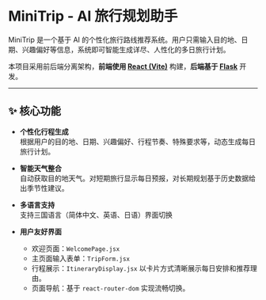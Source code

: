 # MiniTrip - AI 旅行规划助手

MiniTrip 是一个基于 AI 的个性化旅行路线推荐系统。用户只需输入目的地、日期、兴趣偏好等信息，系统即可智能生成详尽、人性化的多日旅行计划。

本项目采用前后端分离架构，**前端使用 [React (Vite)](https://vitejs.dev/)** 构建，**后端基于 [Flask](https://flask.palletsprojects.com/)** 开发。

---

## ✨ 核心功能

- **个性化行程生成**  
  根据用户的目的地、日期、兴趣偏好、行程节奏、特殊要求等，动态生成每日旅行计划。

- **智能天气整合**  
  自动获取目的地天气。对短期旅行显示每日预报，对长期规划基于历史数据给出季节性建议。

- **多语言支持**  
  支持三国语言（简体中文、英语、日语）界面切换

- **用户友好界面**
  - 欢迎页面：`WelcomePage.jsx`
  - 主页面输入表单：`TripForm.jsx`
  - 行程展示：`ItineraryDisplay.jsx` 以卡片方式清晰展示每日安排和推荐理由。
  - 页面导航：基于 `react-router-dom` 实现流畅切换。